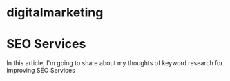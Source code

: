 # digitalmarketing
# SEO Services
In this article, I'm going to share about my thoughts of keyword research for improving SEO Services
